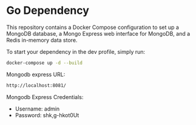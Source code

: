 # Go Dependency

This repository contains a Docker Compose configuration to set up a MongoDB database, a Mongo Express web interface for MongoDB, and a Redis in-memory data store.

To start your dependency in the dev profile, simply run:

```sh
docker-compose up -d --build
```

Mongodb express URL:

```sh
http://localhost:8081/
```

Mongodb Express Credentials:

- Username: admin
- Password: shk,g-hkot0Ut

